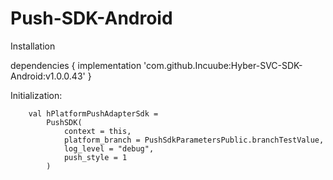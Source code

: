 # Push-SDK-Android

Installation


dependencies {
        implementation 'com.github.Incuube:Hyber-SVC-SDK-Android:v1.0.0.43'
}


Initialization:

        val hPlatformPushAdapterSdk =
            PushSDK(
                context = this,
                platform_branch = PushSdkParametersPublic.branchTestValue,
                log_level = "debug",
                push_style = 1
            )
            

